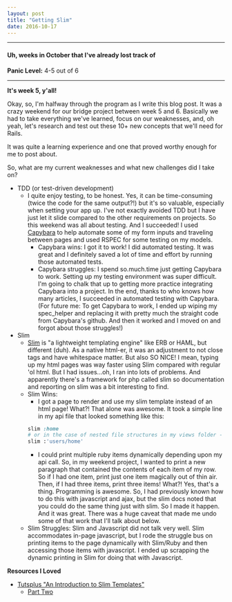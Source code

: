 ```yaml
---
layout: post
title: "Getting Slim"
date: 2016-10-17
---
```


<hr>
<h4>Uh, weeks in October that I've already lost track of</h4>
<p><strong>Panic Level:</strong> 4-5 out of 6</p>
<hr>

**It's week 5, y'all!**

Okay, so, I'm halfway through the program as I write this blog post. It was a crazy weekend for our bridge project between week 5 and 6. Basically we had to take everything we've learned, focus on our weaknesses, and, oh yeah, let's research and test out these 10+ new concepts that we'll need for Rails.

It was quite a learning experience and one that proved worthy enough for me to post about.

So, what are my current weaknesses and what new challenges did I take on?
* TDD (or test-driven development)
  * I quite enjoy testing, to be honest. Yes, it can be time-consuming (twice the code for the same output?!) but it's so valuable, especially when setting your app up. I've not exactly avoided TDD but I have just let it slide compared to the other requirements on projects. So this weekend was all about testing. And I succeeded! I used <a href="http://jnicklas.github.io/capybara/">Capybara</a> to help automate some of my form inputs and traveling between pages and used RSPEC for some testing on my models.
    * Capybara wins: I got it to work! I did automated testing. It was great and I definitely saved a lot of time and effort by running those automated tests.
    * Capybara struggles: I spend so.much.time just getting Capybara to work. Setting up my testing environment was super difficult. I'm going to chalk that up to getting more practice integrating Capybara into a project. In the end, thanks to who knows how many articles, I succeeded in automated testing with Capybara. (For future me: To get Capybara to work, I ended up wiping my spec_helper and replacing it with pretty much the straight code from Capybara's github. And then it worked and I moved on and forgot about those struggles!)
* Slim
  * <a href="http://slim-lang.com/">Slim</a> is "a lightweight templating engine" like ERB or HAML, but different (duh). As a native html-er, it was an adjustment to not close tags and have whitespace matter. But also SO NICE! I mean, typing up my html pages was way faster using Slim compared with regular 'ol html. But I had issues...oh, I ran into lots of problems. And apparently there's a framework for php called slim so documentation and reporting on slim was a bit interesting to find.
  * Slim Wins:
    * I got a page to render and use my slim template instead of an html page! What?! That alone was awesome. It took a simple line in my api file that looked something like this:
    ```rb
    slim :home
    # or in the case of nested file structures in my views folder - which was super hard to find:
    slim :'users/home'
    ```
    * I could print multiple ruby items dynamically depending upon my api call. So, in my weekend project, I wanted to print a new paragraph that contained the contents of each item of my row. So if I had one item, print just one item magically out of thin air. Then, if I had three items, print three items! What?! Yes, that's a thing. Programming is awesome. So, I had previously known how to do this with javascript and ajax, but the slim docs noted that you could do the same thing just with slim. So I made it happen. And it was great. There was a huge caveat that made me undo some of that work that I'll talk about below.
  * Slim Struggles: Slim and Javascript did not talk very well. Slim accommodates in-page javascript, but I rode the struggle bus on printing items to the page dynamically with Slim/Ruby and then accessing those items with javascript. I ended up scrapping the dynamic printing in Slim for doing that with Javascript.

**Resources I Loved**
* <a href="https://code.tutsplus.com/articles/an-introduction-to-slim-templates--cms-26028">Tutsplus "An Introduction to Slim Templates"</a>
  * <a href="https://code.tutsplus.com/articles/ruby-templating-with-slim-part-2--cms-26094">Part Two</a>
